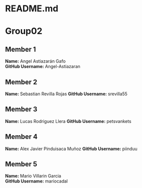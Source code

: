 # README.md
# Group02

## Member 1
**Name:** Angel Astiazarán Gafo  
**GitHub Username:**  Angel-Astiazaran

## Member 2
**Name:** Sebastian Revilla Rojas
**GitHub Username:** srevilla55

## Member 3
**Name:** Lucas Rodriguez Llera
**GitHub Username:** petsvankets

## Member 4
**Name:** Alex Javier Pinduisaca Muñoz
**GitHub Username:**  piinduu

## Member 5
**Name:** Mario Villarin Garcia  
**GitHub Username:** mariocadal